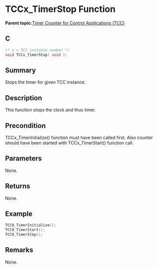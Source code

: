 # TCCx\_TimerStop Function

**Parent topic:**[Timer Counter for Control Applications \(TCC\)](GUID-CCA150A8-2C66-40B2-9C35-D7F3473720AE.md)

## C

```c
/* x = TCC instance number */
void TCCx_TimerStop( void );
```

## Summary

Stops the timer for given TCC instance.

## Description

This function stops the clock and thus timer.

## Precondition

TCCx\_TimerInitialize\(\) function must have been called first. Also counter should have been started with TCCx\_TimerStart\(\) function call.

## Parameters

None.

## Returns

None.

## Example

```c
TCC0_TimerInitialize();
TCC0_TimerStart();
TCC0_TimerStop();
```

## Remarks

None.

